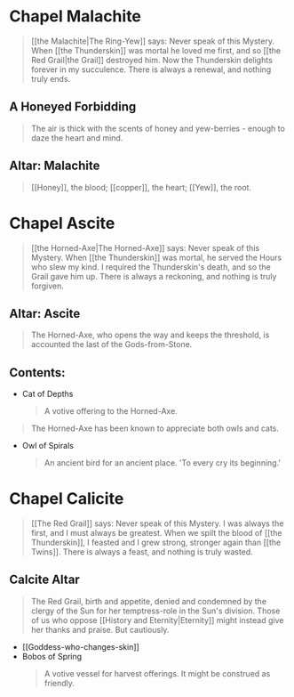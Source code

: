 # Chapel Malachite
> [[the Malachite|The Ring-Yew]] says: Never speak of this Mystery. When [[the Thunderskin]] was mortal he loved me first, and so [[the Red Grail|the Grail]] destroyed him. Now the Thunderskin delights forever in my succulence. There is always a renewal, and nothing truly ends.
> 
## A Honeyed Forbidding
>The air is thick with the scents of honey and yew-berries - enough to daze the heart and mind.
## Altar: Malachite
>[[Honey]], the blood; [[copper]], the heart; [[Yew]], the root.
# Chapel Ascite
> [[the Horned-Axe|The Horned-Axe]] says: Never speak of this Mystery. When [[the Thunderskin]] was mortal, he served the Hours who slew my kind. I required the Thunderskin's death, and so the Grail gave him up. There is always a reckoning, and nothing is truly forgiven.
## Altar: Ascite
> The Horned-Axe, who opens the way and keeps the threshold, is accounted the last of the Gods-from-Stone.
## Contents:
- Cat of Depths
  > A votive offering to the Horned-Axe.
> The Horned-Axe has been known to appreciate both owls and cats.
- Owl of Spirals
  > An ancient bird for an ancient place.
  > 'To every cry its beginning.'
# Chapel Calicite
> [[The Red Grail]] says: Never speak of this Mystery. I was always the first, and I must always be greatest. When we spilt the blood of [[the Thunderskin]], I feasted and I grew strong, stronger again than [[the Twins]]. There is always a feast, and nothing is truly wasted.
## Calcite Altar
> The Red Grail, birth and appetite, denied and condemned by the clergy of the Sun for her temptress-role in the Sun's division. Those of us who oppose [[History and Eternity|Eternity]] might instead give her thanks and praise. But cautiously.

- [[Goddess-who-changes-skin]]
- Bobos of Spring
  >A votive vessel for harvest offerings.
  >It might be construed as friendly.